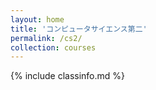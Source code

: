 ```yaml
---
layout: home
title: 'コンピュータサイエンス第二'
permalink: /cs2/
collection: courses
---
```


{% include classinfo.md %}
